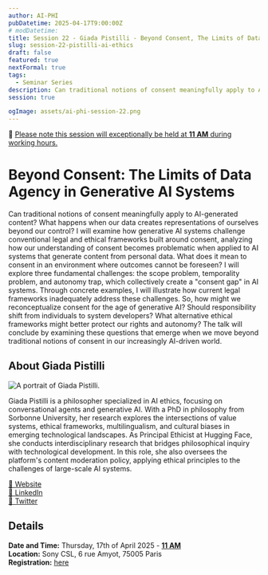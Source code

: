 ```yaml
---
author: AI-PHI
pubDatetime: 2025-04-17T9:00:00Z
# modDatetime:
title: Session 22 - Giada Pistilli - Beyond Consent, The Limits of Data Agency in Generative AI Systems
slug: session-22-pistilli-ai-ethics
draft: false
featured: true
nextFormal: true
tags:
  - Seminar Series
description: Can traditional notions of consent meaningfully apply to AI-generated content? What happens when our data creates representations of ourselves beyond our control?
session: true

ogImage: assets/ai-phi-session-22.png
---
```


🤗 <u>Please note this session will exceptionally be held at **11 AM** during working hours.</u>

# Beyond Consent: The Limits of Data Agency in Generative AI Systems

Can traditional notions of consent meaningfully apply to AI-generated content? What happens when our data creates representations of ourselves beyond our control? I will examine how generative AI systems challenge conventional legal and ethical frameworks built around consent, analyzing how our understanding of consent becomes problematic when applied to AI systems that generate content from personal data. What does it mean to consent in an environment where outcomes cannot be foreseen? I will explore three fundamental challenges: the scope problem, temporality problem, and autonomy trap, which collectively create a "consent gap" in AI systems. Through concrete examples, I will illustrate how current legal frameworks inadequately address these challenges. So, how might we reconceptualize consent for the age of generative AI? Should responsibility shift from individuals to system developers? What alternative ethical frameworks might better protect our rights and autonomy? The talk will conclude by examining these questions that emerge when we move beyond traditional notions of consent in our increasingly AI-driven world.

## About Giada Pistilli

<img src="/assets/session-22-Giada-Pistilli-small.JPG" alt="A portrait of Giada Pistilli." />

Giada Pistilli is a philosopher specialized in AI ethics, focusing on conversational agents and generative AI. With a PhD in philosophy from Sorbonne University, her research explores the intersections of value systems, ethical frameworks, multilingualism, and cultural biases in emerging technological landscapes. As Principal Ethicist at Hugging Face, she conducts interdisciplinary research that bridges philosophical inquiry with technological development. In this role, she also oversees the platform's content moderation policy, applying ethical principles to the challenges of large-scale AI systems.

[🔗 Website](https://giadapistilli.com/)  
[💼 LinkedIn](https://www.linkedin.com/in/giada-pistilli-295a36a1/)  
[🐧 Twitter](https://x.com/GiadaPistilli)

<!--  [🦋Bluesky](https://bsky.app/profile/khamascience.bsky.social)
[🐘 Mastodon / 🐥 Piaille](https://piaille.fr/@mehdikhamassi)
-->

## Details

**Date and Time:** Thursday, 17th of April 2025 - <u>**11 AM**</u>  
**Location:** Sony CSL, 6 rue Amyot, 75005 Paris  
**Registration:** [here](https://lu.ma/fe8avre2)
